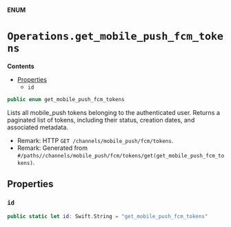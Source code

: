 **ENUM**

# `Operations.get_mobile_push_fcm_tokens`

**Contents**

- [Properties](#properties)
  - `id`

```swift
public enum get_mobile_push_fcm_tokens
```

Lists all mobile_push tokens belonging to the authenticated user. Returns a paginated list of tokens, including their status, creation dates, and associated metadata.

- Remark: HTTP `GET /channels/mobile_push/fcm/tokens`.
- Remark: Generated from `#/paths//channels/mobile_push/fcm/tokens/get(get_mobile_push_fcm_tokens)`.

## Properties
### `id`

```swift
public static let id: Swift.String = "get_mobile_push_fcm_tokens"
```
